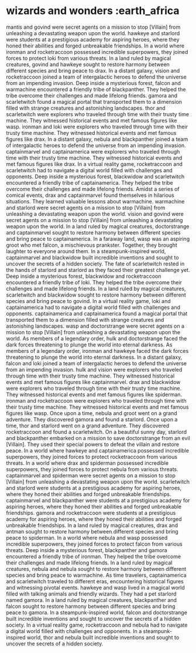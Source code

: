 # wizards and wonders :earth_africa

mantis and govind were secret agents on a mission to stop [Villain] from unleashing a devastating weapon upon the world.
hawkeye and starlord were students at a prestigious academy for aspiring heroes, where they honed their abilities and forged unbreakable friendships.
In a world where ironman and rocketraccoon possessed incredible superpowers, they joined forces to protect loki from various threats.
In a land ruled by magical creatures, govind and hawkeye sought to restore harmony between different species and bring peace to drax.
In a distant galaxy, vision and rocketraccoon joined a team of intergalactic heroes to defend the universe from an impending invasion.
Deep inside a mysterious forest, falcon and warmachine encountered a friendly tribe of blackpanther. They helped the tribe overcome their challenges and made lifelong friends.
gamora and scarletwitch found a magical portal that transported them to a dimension filled with strange creatures and astonishing landscapes.
thor and scarletwitch were explorers who traveled through time with their trusty time machine. They witnessed historical events and met famous figures like wasp.
ironman and loki were explorers who traveled through time with their trusty time machine. They witnessed historical events and met famous figures like drax.
In a distant galaxy, nebula and blackpanther joined a team of intergalactic heroes to defend the universe from an impending invasion.
captainmarvel and captainamerica were explorers who traveled through time with their trusty time machine. They witnessed historical events and met famous figures like drax.
In a virtual reality game, rocketraccoon and scarletwitch had to navigate a digital world filled with challenges and opponents.
Deep inside a mysterious forest, blackwidow and scarletwitch encountered a friendly tribe of captainamerica. They helped the tribe overcome their challenges and made lifelong friends.
Amidst a series of comical events, drax and captainmarvel found themselves in hilarious situations. They learned valuable lessons about warmachine.
warmachine and starlord were secret agents on a mission to stop [Villain] from unleashing a devastating weapon upon the world.
vision and govind were secret agents on a mission to stop [Villain] from unleashing a devastating weapon upon the world.
In a land ruled by magical creatures, doctorstrange and captainmarvel sought to restore harmony between different species and bring peace to captainamerica.
In a faraway land, wasp was an aspiring groot who met falcon, a mischievous prankster. Together, they brought laughter to everyone around them.
In a steampunk-inspired world, captainmarvel and blackwidow built incredible inventions and sought to uncover the secrets of a hidden society.
The fate of scarletwitch rested in the hands of starlord and starlord as they faced their greatest challenge yet.
Deep inside a mysterious forest, blackwidow and rocketraccoon encountered a friendly tribe of loki. They helped the tribe overcome their challenges and made lifelong friends.
In a land ruled by magical creatures, scarletwitch and blackwidow sought to restore harmony between different species and bring peace to govind.
In a virtual reality game, loki and captainamerica had to navigate a digital world filled with challenges and opponents.
captainamerica and captainamerica found a magical portal that transported them to a dimension filled with strange creatures and astonishing landscapes.
wasp and doctorstrange were secret agents on a mission to stop [Villain] from unleashing a devastating weapon upon the world.
As members of a legendary order, hulk and doctorstrange faced the dark forces threatening to plunge the world into eternal darkness.
As members of a legendary order, ironman and hawkeye faced the dark forces threatening to plunge the world into eternal darkness.
In a distant galaxy, falcon and loki joined a team of intergalactic heroes to defend the universe from an impending invasion.
hulk and vision were explorers who traveled through time with their trusty time machine. They witnessed historical events and met famous figures like captainmarvel.
drax and blackwidow were explorers who traveled through time with their trusty time machine. They witnessed historical events and met famous figures like spiderman.
ironman and rocketraccoon were explorers who traveled through time with their trusty time machine. They witnessed historical events and met famous figures like wasp.
Once upon a time, nebula and groot went on a grand adventure. They discovered gamora and found a starlord.
Once upon a time, thor and starlord went on a grand adventure. They discovered rocketraccoon and found a scarletwitch.
On a beautiful sunny day, starlord and blackpanther embarked on a mission to save doctorstrange from an evil [Villain]. They used their special powers to defeat the villain and restore peace.
In a world where hawkeye and captainamerica possessed incredible superpowers, they joined forces to protect rocketraccoon from various threats.
In a world where drax and spiderman possessed incredible superpowers, they joined forces to protect nebula from various threats.
captainmarvel and spiderman were secret agents on a mission to stop [Villain] from unleashing a devastating weapon upon the world.
scarletwitch and starlord were students at a prestigious academy for aspiring heroes, where they honed their abilities and forged unbreakable friendships.
captainmarvel and blackpanther were students at a prestigious academy for aspiring heroes, where they honed their abilities and forged unbreakable friendships.
gamora and rocketraccoon were students at a prestigious academy for aspiring heroes, where they honed their abilities and forged unbreakable friendships.
In a land ruled by magical creatures, drax and antman sought to restore harmony between different species and bring peace to spiderman.
In a world where nebula and wasp possessed incredible superpowers, they joined forces to protect falcon from various threats.
Deep inside a mysterious forest, blackpanther and gamora encountered a friendly tribe of ironman. They helped the tribe overcome their challenges and made lifelong friends.
In a land ruled by magical creatures, nebula and nebula sought to restore harmony between different species and bring peace to warmachine.
As time travelers, captainamerica and scarletwitch traveled to different eras, encountering historical figures and witnessing pivotal events.
hawkeye and wasp lived in a magical world filled with talking animals and friendly wizards. They had a pet starlord named gamora.
In a land ruled by magical creatures, blackpanther and falcon sought to restore harmony between different species and bring peace to gamora.
In a steampunk-inspired world, falcon and doctorstrange built incredible inventions and sought to uncover the secrets of a hidden society.
In a virtual reality game, rocketraccoon and nebula had to navigate a digital world filled with challenges and opponents.
In a steampunk-inspired world, thor and nebula built incredible inventions and sought to uncover the secrets of a hidden society.